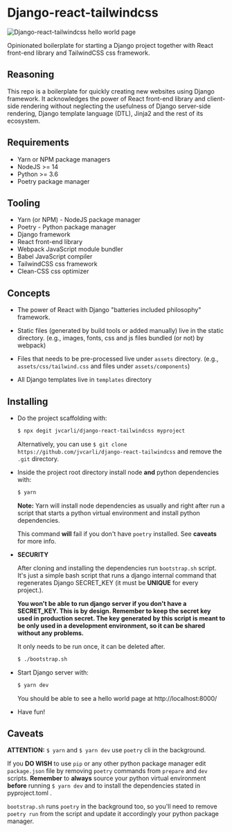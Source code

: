 # Django-react-tailwindcss

![Django-react-tailwindcss hello world page](https://i.imgur.com/yIAMkqy.png)

Opinionated boilerplate for starting a Django project together with React front-end library and TailwindCSS css framework.

## Reasoning

This repo is a boilerplate for quickly creating new websites using Django framework. It acknowledges the power of React front-end library and client-side rendering without neglecting the usefulness of Django server-side rendering, Django template language (DTL), Jinja2 and the rest of its ecosystem.

## Requirements

- Yarn or NPM package managers
- NodeJS >= 14
- Python >= 3.6
- Poetry package manager

## Tooling

- Yarn (or NPM) - NodeJS package manager
- Poetry - Python package manager
- Django framework
- React front-end library
- Webpack JavaScript module bundler
- Babel JavaScript compiler
- TailwindCSS css framework
- Clean-CSS css optimizer

## Concepts

- The power of React with Django "batteries included philosophy" framework.

- Static files (generated by build tools or added manually) live in the static directory. (e.g., images, fonts, css and js files bundled (or not) by webpack)

- Files that needs to be pre-processed live under `assets` directory. (e.g., `assets/css/tailwind.css` and files under `assets/components`)

- All Django templates live in `templates` directory

## Installing

- Do the project scaffolding with:

  ```bash
  $ npx degit jvcarli/django-react-tailwindcss myproject
  ```

  Alternatively, you can use `$ git clone https://github.com/jvcarli/django-react-tailwindcss` and remove the `.git` directory.

- Inside the project root directory install node **and** python dependencies with:

  ```bash
  $ yarn
  ```

  **Note:** Yarn will install node dependencies as usually and right after run a script that starts a python virtual environment and install python dependencies.

  This command **will** fail if you don't have `poetry` installed. See **caveats** for more info.

- **SECURITY**

  After cloning and installing the dependencies run `bootstrap.sh` script. It's just a simple bash script that runs a django internal command that regenerates Django SECRET_KEY (it must be **UNIQUE** for every project.).

  **You won't be able to run django server if you don't have a SECRET_KEY. This is by design. Remember to keep the secret key used in production secret. The key generated by this script is meant to be only used in a development environment, so it can be shared without any problems.**

  It only needs to be run once, it can be deleted after.

  ```bash
  $ ./bootstrap.sh
  ```

- Start Django server with:

  ```bash
  $ yarn dev
  ```

  You should be able to see a hello world page at http://localhost:8000/

- Have fun!

## Caveats

**ATTENTION:** `$ yarn` and `$ yarn dev` use `poetry` cli in the background.

If you **DO WISH** to use `pip` or any other python package manager edit `package.json` file by removing `poetry` commands
from `prepare` and `dev` scripts. **Remember** to **always** source your python virtual environment **before** running `$ yarn dev` and to install the dependencies stated in pyproject.toml .

`bootstrap.sh` runs `poetry` in the background too, so you'll need to remove `poetry run` from the script and update it accordingly your python package manager.
